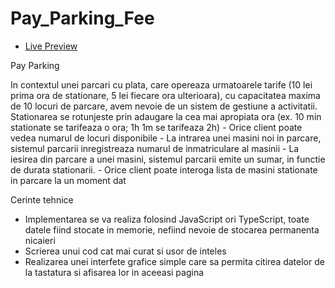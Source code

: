 # Pay_Parking_Fee
- [Live Preview](https://ciprianchesa.github.io/Pay_Parking_Fee/)

Pay Parking

In contextul unei parcari cu plata, care opereaza urmatoarele tarife (10 lei prima ora de stationare, 5 lei fiecare ora ulterioara), cu capacitatea maxima de 10 locuri de parcare, avem nevoie de un sistem de gestiune a activitatii. Stationarea se rotunjeste prin adaugare la cea mai apropiata ora (ex. 10 min stationate se tarifeaza o ora; 1h 1m se tarifeaza 2h)
    - Orice client poate vedea numarul de locuri disponibile
    - La intrarea unei masini noi in parcare, sistemul parcarii inregistreaza numarul de inmatriculare al masinii
    - La iesirea din parcare a unei masini, sistemul parcarii emite un sumar, in functie de durata stationarii. 
    - Orice client poate interoga lista de masini stationate in parcare la un moment dat 

Cerinte tehnice
- Implementarea se va realiza folosind JavaScript ori TypeScript, toate datele fiind stocate in memorie, nefiind nevoie de stocarea permanenta nicaieri
- Scrierea unui cod cat mai curat si usor de inteles
- Realizarea unei interfete grafice simple care sa permita citirea datelor de la tastatura si afisarea lor in aceeasi pagina